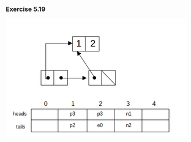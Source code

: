 ### Exercise 5.19
![diagram](https://github.com/jonathantorres/bookshelf/blob/master/sicp-js/img/5.19.jpg)
